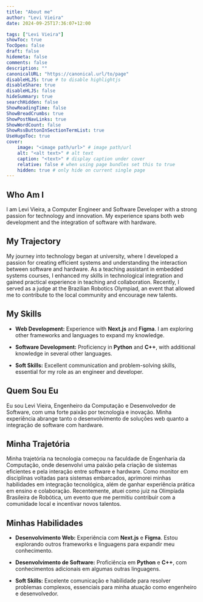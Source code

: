 ```yaml
---
title: "About me"
author: "Levi Vieira"
date: 2024-09-25T17:36:07+12:00

tags: ["Levi Vieira"]
showToc: true
TocOpen: false
draft: false
hidemeta: false
comments: false
description: ""
canonicalURL: "https://canonical.url/to/page"
disableHLJS: true # to disable highlightjs
disableShare: true
disableHLJS: false
hideSummary: true
searchHidden: false
ShowReadingTime: false
ShowBreadCrumbs: true
ShowPostNavLinks: true
ShowWordCount: false
ShowRssButtonInSectionTermList: true
UseHugoToc: true
cover:
    image: "<image path/url>" # image path/url
    alt: "<alt text>" # alt text
    caption: "<text>" # display caption under cover
    relative: false # when using page bundles set this to true
    hidden: true # only hide on current single page
---
```


## Who Am I

I am Levi Vieira, a Computer Engineer and Software Developer with a strong passion for technology and innovation. My experience spans both web development and the integration of software with hardware.

## My Trajectory

My journey into technology began at university, where I developed a passion for creating efficient systems and understanding the interaction between software and hardware. As a teaching assistant in embedded systems courses, I enhanced my skills in technological integration and gained practical experience in teaching and collaboration. Recently, I served as a judge at the Brazilian Robotics Olympiad, an event that allowed me to contribute to the local community and encourage new talents.

## My Skills

* **Web Development:** Experience with **Next.js** and **Figma**. I am exploring other frameworks and languages to expand my knowledge.

* **Software Development:** Proficiency in **Python** and **C++**, with additional knowledge in several other languages.

* **Soft Skills:** Excellent communication and problem-solving skills, essential for my role as an engineer and developer.

## Quem Sou Eu

Eu sou Levi Vieira, Engenheiro da Computação e Desenvolvedor de Software, com uma forte paixão por tecnologia e inovação. Minha experiência abrange tanto o desenvolvimento de soluções web quanto a integração de software com hardware.

## Minha Trajetória

Minha trajetória na tecnologia começou na faculdade de Engenharia da Computação, onde desenvolvi uma paixão pela criação de sistemas eficientes e pela interação entre software e hardware. Como monitor em disciplinas voltadas para sistemas embarcados, aprimorei minhas habilidades em integração tecnológica, além de ganhar experiência prática em ensino e colaboração. Recentemente, atuei como juiz na Olimpíada Brasileira de Robótica, um evento que me permitiu contribuir com a comunidade local e incentivar novos talentos.

## Minhas Habilidades

* **Desenvolvimento Web:** Experiência com **Next.js** e **Figma**. Estou explorando outros frameworks e linguagens para expandir meu conhecimento.

* **Desenvolvimento de Software:** Proficiência em **Python** e **C++**, com conhecimentos adicionais em algumas outras linguagens.

* **Soft Skills:** Excelente comunicação e habilidade para resolver problemas complexos, essenciais para minha atuação como engenheiro e desenvolvedor.